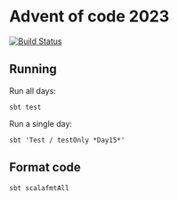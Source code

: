 # Advent of code 2023

[![Build Status](https://drone.johanandersson.io/api/badges/johan1a/advent-of-code-2023/status.svg)](https://drone.johanandersson.io/johan1a/advent-of-code-2023)

## Running

Run all days:
```
sbt test
```

Run a single day:
```
sbt 'Test / testOnly *Day15*'
```

## Format code
```
sbt scalafmtAll
```
